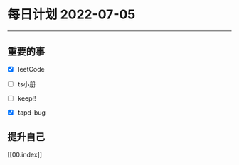 #  每日计划 2022-07-05
---
## 重要的事
- [x]  leetCode
- [ ]  ts小册
- [ ]  keep!!
- [x] tapd-bug



## 提升自己

  



[[00.index]]








